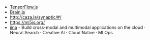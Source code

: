 - [TensorFlow.js](https://www.tensorflow.org/js)
- [Brain.js](https://brain.js.org/#/)
- http://caza.la/synaptic/#/
- https://ml5js.org/
- [jina](https://github.com/jina-ai/jina) - Build cross-modal and multimodal applications on the cloud · Neural Search · Creative AI · Cloud Native · MLOps
